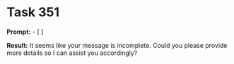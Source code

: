 # Task 351

**Prompt:** - [ ]

**Result:**
It seems like your message is incomplete. Could you please provide more details so I can assist you accordingly?
